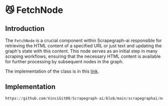 # 😼 FetchNode

## Introduction
The `FetchNode` is a crucial component within Scrapegraph-ai responsible for retrieving the HTML content of a specified URL or just text and updating the graph's state with this content. This node serves as an initial step in many scraping workflows, ensuring that the necessary HTML content is available for further processing by subsequent nodes in the graph.

The implementation of the class is in this [link](https://github.com/VinciGit00/Scrapegraph-ai/blob/main/scrapegraphai/nodes/fetch_node.py).

## Implementation
```python reference title="FetchNode"
https://github.com/VinciGit00/Scrapegraph-ai/blob/main/scrapegraphai/nodes/fetch_node.py
```
